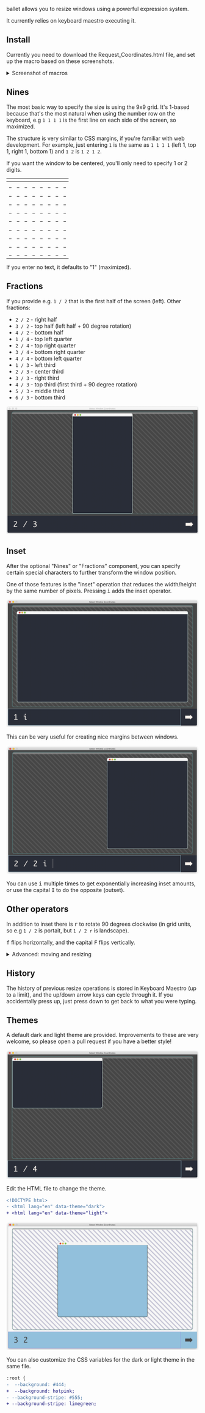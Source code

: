 ballet allows you to resize windows using a powerful expression system.

It currently relies on keyboard maestro executing it.

## Install

Currently you need to download the Request_Coordinates.html file, and set up the
macro based on these screenshots.

<details>

<summary>Screenshot of macros</summary>

![km_logic_request_coordinates](img/km_logic_request_coordinates.png)
![km_logic_position_window_by_coordinates](img/km_logic_position_window_by_coordinates.png)
![km_prompt_to_resize](img/km_prompt_to_resize.png)

</details>

## Nines

The most basic way to specify the size is using the 9x9 grid. It's 1-based
because that's the most natural when using the number row on the keyboard, e.g
`1 1 1 1` is the first line on each side of the screen, so maximized.

The structure is very similar to CSS margins, if you're familiar with web
development. For example, just entering `1` is the same as `1 1 1 1` (left 1,
top 1, right 1, bottom 1) and `1 2` is `1 2 1 2`.

If you want the window to be centered, you'll only need to specify 1 or 2
digits.

| []() | []() | []() | []() | []() | []() | []() | []() |
| ---- | ---- | ---- | ---- | ---- | ---- | ---- | ---- |
| \_   | \_   | \_   | \_   | \_   | \_   | \_   | \_   |
| \_   | \_   | \_   | \_   | \_   | \_   | \_   | \_   |
| \_   | \_   | \_   | \_   | \_   | \_   | \_   | \_   |
| \_   | \_   | \_   | \_   | \_   | \_   | \_   | \_   |
| \_   | \_   | \_   | \_   | \_   | \_   | \_   | \_   |
| \_   | \_   | \_   | \_   | \_   | \_   | \_   | \_   |
| \_   | \_   | \_   | \_   | \_   | \_   | \_   | \_   |
| \_   | \_   | \_   | \_   | \_   | \_   | \_   | \_   |
| \_   | \_   | \_   | \_   | \_   | \_   | \_   | \_   |

If you enter no text, it defaults to "1" (maximized).

## Fractions

If you provide e.g. `1 / 2` that is the first half of the screen (left). Other
fractions:

- `2 / 2` - right half
- `3 / 2` - top half (left half + 90 degree rotation)
- `4 / 2` - bottom half
- `1 / 4` - top left quarter
- `2 / 4` - top right quarter
- `3 / 4` - bottom right quarter
- `4 / 4` - bottom left quarter
- `1 / 3` - left third
- `2 / 3` - center third
- `3 / 3` - right third
- `4 / 3` - top third (first third + 90 degree rotation)
- `5 / 3` - middle third
- `6 / 3` - bottom third

![screenshot 2/3](img/screen_second_third.png)

## Inset

After the optional "Nines" or "Fractions" component, you can specify certain
special characters to further transform the window position.

One of those features is the "inset" operation that reduces the width/height by
the same number of pixels. Pressing <kbd>i</kbd> adds the inset operator.

![screenshot 1i](img/screen_1_inset.png)

This can be very useful for creating nice margins between windows.

![screenshot 2/2i](img/screen_2_div_2_inset.png)

You can use <kbd>i</kbd> multiple times to get exponentially increasing inset
amounts, or use the capital <kbd>I</kbd> to do the opposite (outset).

## Other operators

In addition to inset there is <kbd>r</kbd> to rotate 90 degrees clockwise (in
grid units, so e.g `1 / 2` is portait, but `1 / 2 r` is landscape).

<kbd>f</kbd> flips horizontally, and the capital <kbd>F</kbd> flips vertically.

<details>

<summary>Advanced: moving and resizing</summary>

Moving and resizing windows with commands takes a while to get used to,
especially if you're not a vim user.

- <kbd>h</kbd>: left
- <kbd>j</kbd>: down
- <kbd>k</kbd>: up
- <kbd>l</kbd>: right

If you enter e.g. `3 j j`, it'll center the window at the third grid lines, and
then move it down two steps.

If you use a directional key after an <kbd>i</kbd>nsert (or outset), it'll
restrict the inset to that side. You can use <kbd>m</kbd> or <kbd>Space</kbd> to
reset to movement mode.

</details>

## History

The history of previous resize operations is stored in Keyboard Maestro (up to a
limit), and the up/down arrow keys can cycle through it. If you accidentally
press up, just press down to get back to what you were typing.

## Themes

A default dark and light theme are provided. Improvements to these are very
welcome, so please open a pull request if you have a better style!

![km_prompt_to_resize](img/screen_0001.png)

Edit the HTML file to change the theme.

```diff
<!DOCTYPE html>
- <html lang="en" data-theme="dark">
+ <html lang="en" data-theme="light">
```

![km_prompt_to_resize](img/screen_0002.png)

You can also customize the CSS variables for the dark or light theme in the same
file.

```diff
:root {
-  --background: #444;
+  --background: hotpink;
- --background-stripe: #555;
+ --background-stripe: limegreen;
```
